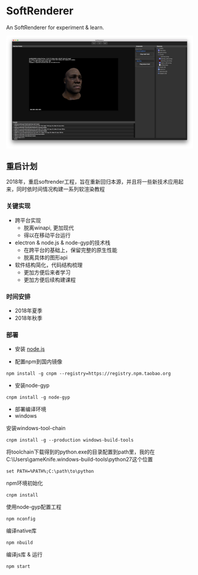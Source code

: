 # SoftRenderer
An SoftRenderer for experiment &amp; learn.

![ss](screenshot.png)

## 重启计划
2018年，重启softrender工程，旨在重新回归本源，并且将一些新技术应用起来，同时依时间情况构建一系列软渲染教程

### 关键实现
* 跨平台实现
  * 脱离winapi, 更加现代
  * 得以在移动平台运行
* electron & node.js & node-gyp的技术栈 
  * 在跨平台的基础上，保留完整的原生性能
  * 脱离具体的图形api
* 软件结构简化，代码结构梳理
  * 更加方便后来者学习
  * 更加方便后续构建课程

### 时间安排
* 2018年夏季
* 2018年秋季

### 部署

* 安装 [node.js](https://nodejs.org)

* 配置npm到国内镜像

```
npm install -g cnpm --registry=https://registry.npm.taobao.org
```

* 安装node-gyp

```
cnpm install -g node-gyp
```

* 部署编译环境
* windows

安装windows-tool-chain

```
cnpm install -g --production windows-build-tools
```

将toolchain下载得到的python.exe的目录配置到path里，我的在C:\Users\gameKnife\.windows-build-tools\python27这个位置

```
set PATH=%PATH%;C:\path\to\python
```




npm环境初始化

```
cnpm install
```

使用node-gyp配置工程

```
npm nconfig
```

编译native库

```
npm nbuild
```

编译js库 & 运行

```
npm start
```
